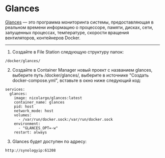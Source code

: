 # Glances

[Glances](https://github.com/nicolargo/glances) — это программа мониторинга системы, предоставляющая в реальном времени информацию о процессоре, памяти, дисках, сети, запущенных процессах, температуре, скорости вращения вентиляторов, контейнеров Docker.

---

1. Создайте в File Station следующую структуру папок:

```
/docker/glances/
```

2. Создайте в Container Manager новый проект с названием glances, выберите путь /docker/glances/, выберите в источнике "Создать docker-compose.yml", вставьте в окно ниже следующий код:

```
services:
  glances:
    image: nicolargo/glances:latest
    container_name: glances
    pid: host
    network_mode: host
    volumes:
      - /var/run/docker.sock:/var/run/docker.sock
    environment:
      - "GLANCES_OPT=-w"
    restart: always
```

3. Glances будет доступен по адресу:

```
http://synologyip:61208
```
